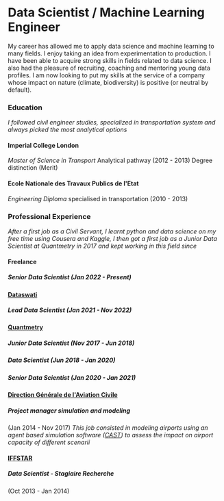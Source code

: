 # Data Scientist / Machine Learning Engineer
My career has allowed me to apply data science and machine learning to many fields. I enjoy taking an idea from experimentation to production. I have been able to acquire strong skills in fields related to data science.
I also had the pleasure of recruiting, coaching and mentoring young data profiles.
I am now looking to put my skills at the service of a company whose impact on nature (climate, biodiversity) is positive (or neutral by default).
### Education 
*I followed civil engineer studies, specialized in transportation system and always picked the most analytical options*
#### Imperial College London 
*Master of Science in Transport* Analytical pathway (2012 - 2013) 
Degree distinction (Merit) 


#### Ecole Nationale des Travaux Publics de l'Etat 
*Engineering Diploma* specialised in transportation  (2010 - 2013)


###  Professional Experience
*After a first job as a Civil Servant, I learnt python and  data science on my free time using Cousera and Kaggle, I then got a first job as a Junior Data Scientist at Quantmetry in 2017 and kept working in this field since*
 

#### Freelance
##### Senior Data Scientist (Jan 2022 - Present)

#### [Dataswati](https://www.dataswati.com/)
##### Lead Data Scientist (Jan 2021 - Nov 2022)


#### [Quantmetry](https://www.quantmetry.com/) 

##### Junior Data Scientist (Nov 2017 - Jun 2018)

##### Data Scientist (Jun 2018 - Jan 2020)
##### Senior Data Scientist (Jan 2020 - Jan 2021) 

#### [Direction Générale de l'Aviation Civile ](https://en.wikipedia.org/wiki/Directorate_General_for_Civil_Aviation_(France))
##### Project manager simulation and modeling 
(Jan 2014 - Nov 2017) 
*This job consisted in modeling airports using an agent based simulation software ([CAST](https://arc.de/cast-simulation-software/cast-aircraft-simulation/)) to assess the impact on airport capacity of different scenarii*

#### [IFFSTAR](https://iffstar.fr/) 
##### Data Scientist - Stagiaire Recherche 
(Oct 2013 - Jan 2014) 


